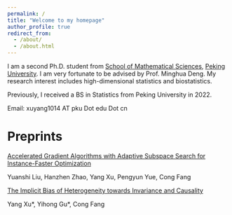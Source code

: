 ```yaml
---
permalink: /
title: "Welcome to my homepage"
author_profile: true
redirect_from: 
  - /about/
  - /about.html
---
```


I am a second Ph.D. student from [School of Mathematical Sciences](https://math.pku.edu.cn), [Peking University](https://pku.edu.cn). I am very fortunate to be advised by Prof. Minghua Deng. My research interest includes high-dimensional statistics and biostatistics.

Previously, I received a BS in Statistics from Peking University in 2022.

Email: xuyang1014 AT pku Dot edu Dot cn


# Preprints
[Accelerated Gradient Algorithms with Adaptive Subspace Search for Instance-Faster Optimization](https://arxiv.org/abs/2312.03218)

Yuanshi Liu, Hanzhen Zhao, Yang Xu, Pengyun Yue, Cong Fang

[The Implicit Bias of Heterogeneity towards Invariance and Causality](https://arxiv.org/abs/2403.01420)

Yang Xu*, Yihong Gu*, Cong Fang
